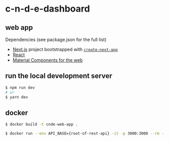 # c-n-d-e-dashboard

## web app

Dependencies (see package.json for the full list)

* [Next.js](https://nextjs.org/) project bootstrapped with [`create-next-app`](https://github.com/zeit/next.js/tree/canary/packages/create-next-app)
* [React](https://reactjs.org/)
* [Material Components for the web](https://github.com/material-components/material-components-web)

## run the local development server

```bash
$ npm run dev
# or
$ yarn dev
```

## docker

```sh
$ docker build -t cnde-web-app .
```

```sh
$ docker run --env API_BASE={root-of-rest-api} -it -p 3000:3000 --rm --name app cnde-web-app
```
